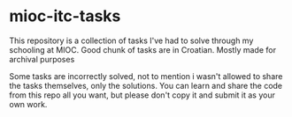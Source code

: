 # mioc-itc-tasks
This repository is a collection of tasks I've had to solve through my schooling at MIOC. Good chunk of tasks are in Croatian. Mostly made for archival purposes

Some tasks are incorrectly solved, not to mention i wasn't allowed to share the tasks themselves, only the solutions.
You can learn and share the code from this repo all you want, but please don't copy it and submit it as your own work.